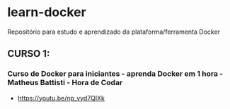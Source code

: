# learn-docker

Repositório para estudo e aprendizado da plataforma/ferramenta Docker

## CURSO 1:

### Curso de Docker para iniciantes - aprenda Docker em 1 hora - Matheus Battisti - Hora de Codar

- https://youtu.be/np_vyd7QlXk
